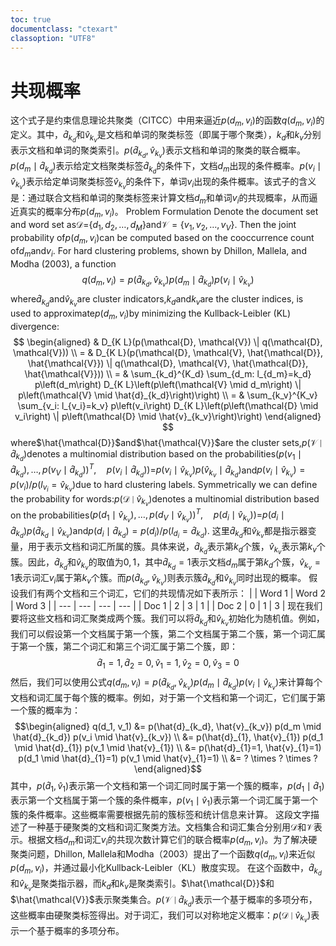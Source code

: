 ```yaml
---
toc: true
documentclass: "ctexart"
classoption: "UTF8"
---
```

# 共现概率

这个式子是约束信息理论共聚类（CITCC）中用来逼近$p(d_m, v_i)$的函数$q(d_m, v_i)$的定义。其中，$\hat{d}_{k_d}$和$\hat{v}_{k_v}$是文档和单词的聚类标签（即属于哪个聚类），$k_d$和$k_v$分别表示文档和单词的聚类索引。$p\left(\hat{d}_{k_d}, \hat{v}_{k_v}\right)$表示文档和单词的聚类的联合概率。$p(d_m \mid \hat{d}_{k_d})$表示给定文档聚类标签$\hat{d}_{k_d}$的条件下，文档$d_m$出现的条件概率。$p(v_i \mid \hat{v}_{k_v})$表示给定单词聚类标签$\hat{v}_{k_v}$的条件下，单词$v_i$出现的条件概率。该式子的含义是：通过联合文档和单词的聚类标签来计算文档$d_m$和单词$v_i$的共现概率，从而逼近真实的概率分布$p(d_m, v_i)$。
Problem Formulation
Denote the document set and word set as$\mathcal{D}=$$\left\{d_1, d_2, \ldots, d_M\right\}$and$\mathcal{V}=\left\{v_1, v_2, \ldots, v_V\right\}$. Then the joint probability of$p\left(d_m, v_i\right)$can be computed based on the cooccurrence count of$d_m$and$v_i$. For hard clustering problems, shown by Dhillon, Mallela, and Modha (2003), a function
$$
q\left(d_m, v_i\right)=p\left(\hat{d}_{k_d}, \hat{v}_{k_v}\right) p\left(d_m \mid \hat{d}_{k_d}\right) p\left(v_i \mid \hat{v}_{k_v}\right)
$$
where$\hat{d}_{k_d}$and$\hat{v}_{k_v}$are cluster indicators,$k_d$and$k_v$are the cluster indices, is used to approximate$p\left(d_m, v_i\right)$by minimizing the Kullback-Leibler (KL) divergence:
$$
\begin{aligned}
& D_{K L}(p(\mathcal{D}, \mathcal{V}) \| q(\mathcal{D}, \mathcal{V})) \\
= & D_{K L}(p(\mathcal{D}, \mathcal{V}, \hat{\mathcal{D}}, \hat{\mathcal{V}}) \| q(\mathcal{D}, \mathcal{V}, \hat{\mathcal{D}}, \hat{\mathcal{V}})) \\
= & \sum_{k_d}^{K_d} \sum_{d_m: l_{d_m}=k_d} p\left(d_m\right) D_{K L}\left(p\left(\mathcal{V} \mid d_m\right) \| p\left(\mathcal{V} \mid \hat{d}_{k_d}\right)\right) \\
= & \sum_{k_v}^{K_v} \sum_{v_i: l_{v_i}=k_v} p\left(v_i\right) D_{K L}\left(p\left(\mathcal{D} \mid v_i\right) \| p\left(\mathcal{D} \mid \hat{v}_{k_v}\right)\right)
\end{aligned}
$$
where$\hat{\mathcal{D}}$and$\hat{\mathcal{V}}$are the cluster sets,$p\left(\mathcal{V} \mid \hat{d}_{k_d}\right)$denotes a multinomial distribution based on the probabilities$\left.\left(p\left(v_1 \mid \hat{d}_{k_d}\right), \ldots, p\left(v_V \mid \hat{d}_{k_d}\right)\right)^T, \quad p\left(v_i \mid \hat{d}_{k_d}\right)\right)=$$p\left(v_i \mid \hat{v}_{k_v}\right) p\left(\hat{v}_{k_v} \mid \hat{d}_{k_d}\right)$and$p\left(v_i \mid \hat{v}_{k_v}\right)=p\left(v_i\right) / p\left(l_{v_i}=\hat{v}_{k_v}\right)$due to hard clustering labels. Symmetrically we can define the probability for words:$p\left(\mathcal{D} \mid \hat{v}_{k_v}\right)$denotes a multinomial distribution based on the probabilities$\left.\left(p\left(d_1 \mid \hat{v}_{k_v}\right), \ldots, p\left(d_V \mid \hat{v}_{k_v}\right)\right)^T, \quad p\left(d_i \mid \hat{v}_{k_v}\right)\right)=$$p\left(d_i \mid \hat{d}_{k_d}\right) p\left(\hat{d}_{k_d} \mid \hat{v}_{k_v}\right)$and$p\left(d_i \mid \hat{d}_{k_d}\right)=p\left(d_i\right) / p\left(l_{d_i}=\hat{d}_{k_d}\right)$.
这里$\hat{d}_{k_d}$和$\hat{v}_{k_v}$都是指示器变量，用于表示文档和词汇所属的簇。具体来说，$\hat{d}_{k_d}$表示第$k_d$个簇，$\hat{v}_{k_v}$表示第$k_v$个簇。因此，$\hat{d}_{k_d}$和$\hat{v}_{k_v}$的取值为${0,1}$，其中$\hat{d}_{k_d} = 1$表示文档$d_m$属于第$k_d$个簇，$\hat{v}_{k_v} = 1$表示词汇$v_i$属于第$k_v$个簇。而$p(\hat{d}_{k_d}, \hat{v}_{k_v})$则表示簇$\hat{d}_{k_d}$和$\hat{v}_{k_v}$同时出现的概率。
假设我们有两个文档和三个词汇，它们的共现情况如下表所示：
|  | Word 1 | Word 2 | Word 3 |
| --- | --- | --- | --- |
| Doc 1 | 2 | 3 | 1 |
| Doc 2 | 0 | 1 | 3 |
现在我们要将这些文档和词汇聚类成两个簇。我们可以将$\hat{d}_{k_d}$和$\hat{v}_{k_v}$初始化为随机值。例如，我们可以假设第一个文档属于第一个簇，第二个文档属于第二个簇，第一个词汇属于第一个簇，第二个词汇和第三个词汇属于第二个簇，即：
$$
\hat{d}_{1}=1, \hat{d}_{2}=0, \hat{v}_{1}=1, \hat{v}_{2}=0, \hat{v}_{3}=0$$
然后，我们可以使用公式$q(d_m, v_i) = p(\hat{d}_{k_d}, \hat{v}_{k_v}) p(d_m \mid \hat{d}_{k_d}) p(v_i \mid \hat{v}_{k_v})$来计算每个文档和词汇属于每个簇的概率。例如，对于第一个文档和第一个词汇，它们属于第一个簇的概率为：
$$\begin{aligned} q(d_1, v_1) &= p(\hat{d}_{k_d}, \hat{v}_{k_v}) p(d_m \mid \hat{d}_{k_d}) p(v_i \mid \hat{v}_{k_v}) \\ &= p(\hat{d}_{1}, \hat{v}_{1}) p(d_1 \mid \hat{d}_{1}) p(v_1 \mid \hat{v}_{1}) \\ &= p(\hat{d}_{1}=1, \hat{v}_{1}=1) p(d_1 \mid \hat{d}_{1}=1) p(v_1 \mid \hat{v}_{1}=1) \\ &= ? \times ? \times ? \end{aligned}$$
其中，$p(\hat{d}_{1}, \hat{v}_{1})$表示第一个文档和第一个词汇同时属于第一个簇的概率，$p(d_1 \mid \hat{d}_{1})$表示第一个文档属于第一个簇的条件概率，$p(v_1 \mid \hat{v}_{1})$表示第一个词汇属于第一个簇的条件概率。这些概率需要根据先前的簇标签和统计信息来计算。
这段文字描述了一种基于硬聚类的文档和词汇聚类方法。文档集合和词汇集合分别用$\mathcal{D}$和$\mathcal{V}$表示。根据文档$d_m$和词汇$v_i$的共现次数计算它们的联合概率$p\left(d_m, v_i\right)$。为了解决硬聚类问题，Dhillon, Mallela和Modha（2003）提出了一个函数$q\left(d_m, v_i\right)$来近似$p\left(d_m, v_i\right)$，并通过最小化Kullback-Leibler（KL）散度实现。
在这个函数中，$\hat{d}_{k_d}$和$\hat{v}_{k_v}$是聚类指示器，而$k_d$和$k_v$是聚类索引。$\hat{\mathcal{D}}$和$\hat{\mathcal{V}}$表示聚类集合。$p\left(\mathcal{V} \mid \hat{d}_{k_d}\right)$表示一个基于概率的多项分布，这些概率由硬聚类标签得出。对于词汇，我们可以对称地定义概率：$p\left(\mathcal{D} \mid \hat{v}_{k_v}\right)$表示一个基于概率的多项分布。
